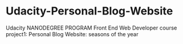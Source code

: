 # Udacity-Personal-Blog-Website
Udacity NANODEGREE PROGRAM Front End Web Developer course project1: Personal Blog Website: seasons of the year
